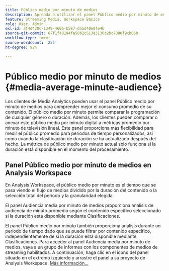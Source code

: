 ```yaml
---
title: Público medio por minuto de medios
description: Aprenda a utilizar el panel Público medio por minuto de medios para analizar el público medio por minuto de un contenido específico o durante un período de tiempo personalizado.
feature: Streaming Media, Workspace Basics
role: User, Admin
exl-id: af4d430c-1349-4606-b587-da5d40e0fe4b
source-git-commit: 67f1fa8194fa58b2c513e3136d2bc7880f9cb06b
workflow-type: tm+mt
source-wordcount: '255'
ht-degree: 92%

---
```


# Público medio por minuto de medios {#media-average-minute-audience}

Los clientes de Media Analytics pueden usar el panel Público medio por minuto de medios para comprender mejor el consumo promedio de su contenido. El público medio por minuto permite comparar la programación de cualquier género o duración. Además, los clientes pueden comparar o anexar este público medio por minuto digital a métricas promedio por minuto de televisión lineal. Este panel proporciona más flexibilidad para medir el público promedio para periodos de tiempo personalizados, así como cuando la clasificación de duración se ha actualizado después del hecho. La métrica de público medio por minuto actual solo funciona si la duración está disponible en el momento del procesamiento.

## Panel Público medio por minuto de medios en Analysis Workspace

En Analysis Workspace, el público medio por minuto es el tiempo que se pasa viendo el flujo de medios dividido por la duración del contenido o la selección total del período y la granularidad elegida.


El panel Audiencia media por minuto de medios proporciona análisis de audiencia de minuto promedio según el contenido específico seleccionado si la duración está disponible mediante Clasificaciones.

El panel Público medio por minuto también proporciona análisis durante un período de tiempo dado que se puede filtrar por contenido específico, independientemente de si la duración está disponible mediante Clasificaciones. Para acceder al panel Audiencia media por minuto de medios, vaya a un grupo de informes con los componentes de medios de streaming habilitados. A continuación, haga clic en el icono del panel situado en el extremo izquierdo y arrastre el panel a su proyecto de Analysis Workspace. [Más información...](https://experienceleague.adobe.com/docs/analytics/analyze/analysis-workspace/panels/average-minute-audience-panel.html?lang=es)
